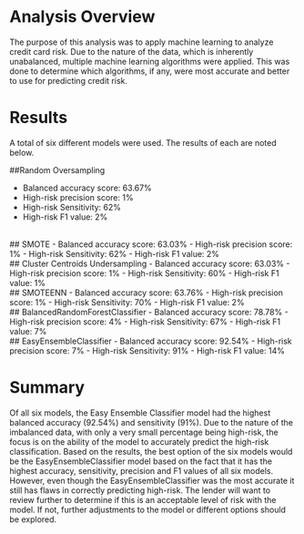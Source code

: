 # Analysis Overview
The purpose of this analysis was to apply machine learning to analyze credit card risk. 
Due to the nature of the data, which is inherently unabalanced, multiple machine learning algorithms were applied. This was done to determine which algorithms, if any, were most accurate and better to use for predicting credit risk. 

# Results
A total of six different models were used. The results of each are noted below. 

##Random Oversampling
 - Balanced accuracy score:  63.67%
 - High-risk precision score:  1%
 - High-risk Sensitivity:  62%
 - High-risk F1 value: 2%
 <br>
 ## SMOTE
 - Balanced accuracy score:  63.03%
 - High-risk precision score:  1%
 - High-risk Sensitivity:  62%
 - High-risk F1 value: 2%
 <br>
## Cluster Centroids Undersampling
 - Balanced accuracy score:  63.03%
 - High-risk precision score:  1%
 - High-risk Sensitivity:  60%
 - High-risk F1 value: 1%
 <br>
## SMOTEENN
 - Balanced accuracy score:  63.76%
 - High-risk precision score:  1%
 - High-risk Sensitivity:  70%
 - High-risk F1 value: 2%
 <br>
## BalancedRandomForestClassifier
 - Balanced accuracy score:  78.78%
 - High-risk precision score:  4%
 - High-risk Sensitivity:  67%
 - High-risk F1 value: 7%
 <br>
## EasyEnsembleClassifier
 - Balanced accuracy score:  92.54%
 - High-risk precision score:  7%
 - High-risk Sensitivity:  91%
 - High-risk F1 value: 14%
 <br>

# Summary
Of all six models, the Easy Ensemble Classifier model had the highest balanced accuracy (92.54%) and sensitivity (91%). 
Due to the nature of the imbalanced data, with only a very small percentage being high-risk, the focus is on the ability of the model to accurately predict the high-risk classification. 
Based on the results, the best option of the six models would be the EasyEnsembleClassifier model based on the fact that it has the highest accuracy, sensitivity, precision and F1 values of all six models. 
However, even though the EasyEnsembleClassifier was the most accurate it still has flaws in correctly predicting high-risk. The lender will want to review further to determine if this is an acceptable level of risk with the model. If not, further adjustments to the model or different options should be explored. 
